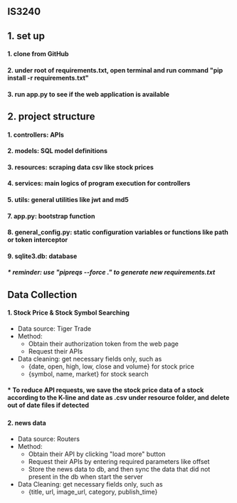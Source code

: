 ## IS3240

## 1. set up
#### 1. clone from GitHub
#### 2. under root of requirements.txt, open terminal and run command "pip install -r requirements.txt"
#### 3. run app.py to see if the web application is available
###


## 2. project structure
#### 1. controllers: APIs
#### 2. models: SQL model definitions
#### 3. resources: scraping data csv like stock prices
#### 4. services: main logics of program execution for controllers
#### 5. utils: general utilities like jwt and md5
#### 7. app.py: bootstrap function
#### 8. general_config.py: static configuration variables or functions like path or token interceptor
#### 9. sqlite3.db: database
##### * reminder: use "pipreqs --force ." to generate new requirements.txt</h2>
###


## Data Collection
#### 1. Stock Price & Stock Symbol Searching
- Data source: Tiger Trade
- Method: 
  - Obtain their authorization token from the web page
  - Request their APIs 
- Data cleaning: get necessary fields only, such as 
  - {date, open, high, low, close and volume} for stock price
  - {symbol, name, market} for stock search
#### * To reduce API requests, we save the stock price data of a stock according to the K-line and date as .csv under resource folder, and delete out of date files if detected
###

#### 2. news data
- Data source: Routers
- Method: 
  - Obtain their API by clicking "load more" button
  - Request their APIs by entering required parameters like offset
  - Store the news data to db, and then sync the data that did not present in the db when start the server
- Data Cleaning: get necessary fields only, such as 
  - {title, url, image_url, category, publish_time}
###
